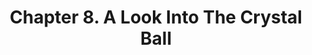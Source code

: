 ---
title:  "Chapter 8. A Look Into The Crystal Ball"
permalink: /IML/a_look_into_the_crystal_ball/
---